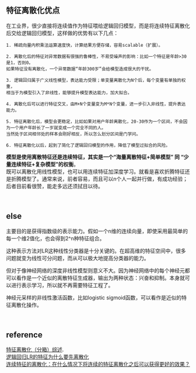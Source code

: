 ## 特征离散化优点
在工业界，很少直接将连续值作为特征喂给逻辑回归模型，而是将连续特征离散化后交给逻辑回归模型，这样做的优势有以下几点：
```
1. 稀疏向量内积乘法运算速度快，计算结果方便存储，容易scalable（扩展）。

2. 离散化后的特征对异常数据有很强的鲁棒性，不易受噪声的影响：比如一个特征是年龄>30是1，否则0。
如果特征没有离散化，一个异常数据“年龄300岁”会给模型造成很大的干扰。

3. 逻辑回归属于广义线性模型，表达能力受限；单变量离散化为N个后，每个变量有单独的权重，
相当于为模型引入了非线性，能够提升模型表达能力，加大拟合。

4. 离散化后可以进行特征交叉，由M+N个变量变为M*N个变量，进一步引入非线性，提升表达能力。

5. 特征离散化后，模型会更稳定，比如如果对用户年龄离散化，20-30作为一个区间，不会因为一个用户年龄长了一岁就变成一个完全不同的人。
当然处于区间相邻处的样本会刚好相反，所以怎么划分区间是门学问。

6. 特征离散化以后，起到了简化了逻辑回归模型的作用，降低了模型过拟合的风险。
```
**模型是使用离散特征还是连续特征，其实是一个“海量离散特征+简单模型” 同 “少量连续特征+复杂模型”的权衡**。  
既可以离散化用线性模型，也可以用连续特征加深度学习。就看是喜欢折腾特征还是折腾模型了。通常来说，前者容易，而且可以n个人一起并行做，有成功经验；后者目前看很赞，能走多远还须拭目以待。

&nbsp;
## else
主要目的是获得指数级的表示能力。假如一个n维的连续向量，即使采用最简单的每一个维2值化，也会得到2^n种特征组合。

这种表示方法对LR这种线性分类器是十分关键的。在超高维的特征空间中，很多问题就变为线性可分问题，而从可以极大地提高分类器的能力。

但对于像神经网络的深度非线性模型则意义不大。因为神经网络中的每个神经元都可以看作是一个近似的离散特征生成器，输出为两种状态：兴奋和抑制。本身就可以进行表示学习，所以就不再需要特征工程了。

神经元采样的非线性激活函数，比如logistic sigmoid函数，可以看作是近似的特征离散化操作。

&nbsp;
## reference
[特征离散化（分箱）综述](https://zhuanlan.zhihu.com/p/68865422).   
[逻辑回归LR的特征为什么要先离散化](https://blog.csdn.net/yang090510118/article/details/39478033)   
[连续特征的离散化：在什么情况下将连续的特征离散化之后可以获得更好的效果？](https://www.zhihu.com/question/31989952)
